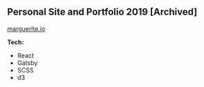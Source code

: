 ## Personal Site and Portfolio 2019 [Archived]

[marguerite.io](https://marguerite.io)

**Tech:**
- React
- Gatsby
- SCSS
- d3
